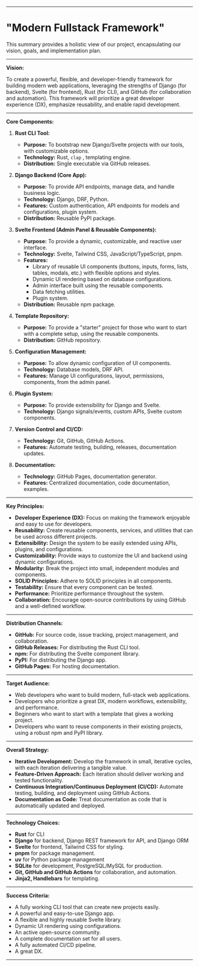 
---

# **"Modern Fullstack Framework"**

This summary provides a holistic view of our project, encapsulating our vision, goals, and implementation plan.

---

**Vision:**

To create a powerful, flexible, and developer-friendly framework for building modern web applications, leveraging the strengths of Django (for backend), Svelte (for frontend), Rust (for CLI), and GitHub (for collaboration and automation). This framework will prioritize a great developer experience (DX), emphasize reusability, and enable rapid development.

---

**Core Components:**

1. **Rust CLI Tool:**
   * **Purpose:** To bootstrap new Django/Svelte projects with our tools, with customizable options.
   * **Technology:** Rust, `clap` , templating engine.
   * **Distribution:** Single executable via GitHub releases.

2. **Django Backend (Core App):**
   * **Purpose:** To provide API endpoints, manage data, and handle business logic.
   * **Technology:** Django, DRF, Python.
   * **Features:** Custom authentication, API endpoints for models and configurations, plugin system.
   * **Distribution:** Reusable PyPI package.

3. **Svelte Frontend (Admin Panel & Reusable Components):**
   * **Purpose:** To provide a dynamic, customizable, and reactive user interface.
   * **Technology:** Svelte, Tailwind CSS, JavaScript/TypeScript, pnpm.
   * **Features:**
     * Library of reusable UI components (buttons, inputs, forms, lists, tables, modals, etc.) with flexible options and styles.
     * Dynamic UI rendering based on database configurations.
     * Admin interface built using the reusable components.
     * Data fetching utilities.
     * Plugin system.
   * **Distribution:** Reusable npm package.

4. **Template Repository:**
   * **Purpose:** To provide a "starter" project for those who want to start with a complete setup, using the reusable components.
   * **Distribution:** GitHub repository.

5. **Configuration Management:**
   * **Purpose:** To allow dynamic configuration of UI components.
   * **Technology:** Database models, DRF API.
   * **Features:** Manage UI configurations, layout, permissions, components, from the admin panel.

6. **Plugin System:**
   * **Purpose:** To provide extensibility for Django and Svelte.
   * **Technology:** Django signals/events, custom APIs, Svelte custom components.

7. **Version Control and CI/CD:**
   * **Technology:** Git, GitHub, GitHub Actions.
   * **Features:** Automate testing, building, releases, documentation updates.

8. **Documentation:**
   * **Technology:** GitHub Pages, documentation generator.
   * **Features:** Centralized documentation, code documentation, examples.

---

**Key Principles:**

* **Developer Experience (DX):** Focus on making the framework enjoyable and easy to use for developers.
* **Reusability:** Create reusable components, services, and utilities that can be used across different projects.
* **Extensibility:** Design the system to be easily extended using APIs, plugins, and configurations.
* **Customizability:** Provide ways to customize the UI and backend using dynamic configurations.
* **Modularity:** Break the project into small, independent modules and components.
* **SOLID Principles:** Adhere to SOLID principles in all components.
* **Testability:** Ensure that every component can be tested.
* **Performance:** Prioritize performance throughout the system.
* **Collaboration:** Encourage open-source contributions by using GitHub and a well-defined workflow.

---

**Distribution Channels:**

* **GitHub:** For source code, issue tracking, project management, and collaboration.
* **GitHub Releases:** For distributing the Rust CLI tool.
* **npm:** For distributing the Svelte component library.
* **PyPI:** For distributing the Django app.
* **GitHub Pages:** For hosting documentation.

---

**Target Audience:**

* Web developers who want to build modern, full-stack web applications.
* Developers who prioritize a great DX, modern workflows, extensibility, and performance.
* Beginners who want to start with a template that gives a working project.
* Developers who want to reuse components in their existing projects, using a robust npm and PyPI library.

---

**Overall Strategy:**

* **Iterative Development:** Develop the framework in small, iterative cycles, with each iteration delivering a tangible value.
* **Feature-Driven Approach:** Each iteration should deliver working and tested functionality.
* **Continuous Integration/Continuous Deployment (CI/CD):** Automate testing, building, and deployment using GitHub Actions.
* **Documentation as Code:** Treat documentation as code that is automatically updated and deployed.

---

**Technology Choices:**

* **Rust** for CLI
* **Django** for backend, Django REST framework for API, and Django ORM
* **Svelte** for frontend, Tailwind CSS for styling.
* **pnpm** for package management.
* **uv** for Python package management
* **SQLite** for development, PostgreSQL/MySQL for production.
* **Git, GitHub and GitHub Actions** for collaboration, and automation.
* **Jinja2, Handlebars** for templating.

---

**Success Criteria:**

* A fully working CLI tool that can create new projects easily.
* A powerful and easy-to-use Django app.
* A flexible and highly reusable Svelte library.
* Dynamic UI rendering using configurations.
* An active open-source community.
* A complete documentation set for all users.
* A fully automated CI/CD pipeline.
* A great DX.

---


<!--

**Here are some ideas to get you started:**

🙋‍♀️ A short introduction - what is your organization all about?
🌈 Contribution guidelines - how can the community get involved?
👩‍💻 Useful resources - where can the community find your docs? Is there anything else the community should know?
🍿 Fun facts - what does your team eat for breakfast?
🧙 Remember, you can do mighty things with the power of [Markdown](https://docs.github.com/github/writing-on-github/getting-started-with-writing-and-formatting-on-github/basic-writing-and-formatting-syntax)
-->
